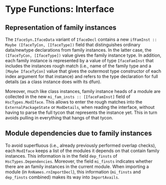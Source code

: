 # Type Functions: Interface

## Representation of family instances


The `IfaceSyn.IfaceData` variant of `IfaceDecl` contains a new `ifFamInst :: Maybe (IfaceTyCon, [IfaceType])` field that distinguishes ordinary data/newtype declarations from family instances.  In the latter case, the `(IfaceTyCon, [IfaceType])` value gives the family instance type.  In addition, each family instance is represented by a value of type `IfaceFamInst` that includes the instances rough match (i.e., name of the family type and a `[Maybe IfaceTyCon]` value that gives the outermost type constructor of each index argument for that instance) and refers to the type declaration for full details (as a class instance does with its dfun).


Moreover, much like class instances, family instance heads of a module are collected in the new `mi_fam_insts :: [IfaceFamInst]` field of `HscTypes.ModIface`.  This allows to enter the rough matches into the `ExternalPackageState` or `ModDetails`, when reading the interface, without having to parse the full tycon that represents the instance yet.  This in turn avoids pulling in everything that hangs of that tycon.

## Module dependencies due to family instances


To avoid superfluous (i.e., already previously performed overlap checks), each `ModIface` keeps a list of the modules it depends on that contain family instances.  This information is in the field `dep_finsts` of `HscTypes.Dependencies`.  Moreover, the field `mi_finsts` indicates whether there are an family instances in the current module.  When importing a module (in `RnNames.rnImportDecl`), this information (`mi_finsts` and `dep_finsts` combined) makes its way into `ImportAvails`.
